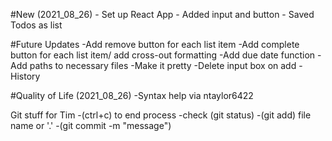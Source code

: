 #New (2021_08_26)
    - Set up React App
    - Added input and button
    - Saved Todos as list

#Future Updates
    -Add remove button for each list item
    -Add complete button for each list item/ add cross-out formatting
    -Add due date function
    -Add paths to necessary files
    -Make it pretty
    -Delete input box on add
    -History

#Quality of Life (2021_08_26)
    -Syntax help via ntaylor6422


Git stuff for Tim
    -(ctrl+c) to end process
    -check (git status)
    -(git add) file name or '.' 
    -(git commit -m "message")